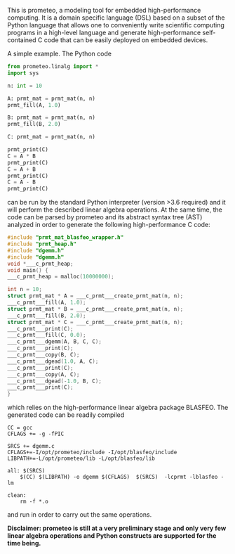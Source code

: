 This is prometeo, a modeling tool for embedded high-performance computing. It is a 
domain specific language (DSL) based on a subset of the Python language that allows 
one to conveniently write scientific computing programs in a high-level language and generate
high-performance self-contained C code that can be easily deployed on embedded devices.

A simple example. The Python code
```python
from prometeo.linalg import *
import sys 

n: int = 10

A: prmt_mat = prmt_mat(n, n)
prmt_fill(A, 1.0)

B: prmt_mat = prmt_mat(n, n)
prmt_fill(B, 2.0)

C: prmt_mat = prmt_mat(n, n)

prmt_print(C)
C = A * B
prmt_print(C)
C = A + B
prmt_print(C)
C = A - B
prmt_print(C)
```
can be run by the standard Python interpreter (version >3.6 required) and it 
will perform the described linear algebra operations. At the same time, the code
can be parsed by prometeo and its abstract syntax tree (AST) analyzed in order
to generate the following high-performance C code:
```c
#include "prmt_mat_blasfeo_wrapper.h"
#include "prmt_heap.h"
#include "dgemm.h"
#include "dgemm.h"
void *___c_prmt_heap; 
void main() { 
___c_prmt_heap = malloc(10000000); 

int n = 10;
struct prmt_mat * A = ___c_prmt___create_prmt_mat(n, n);
___c_prmt___fill(A, 1.0);
struct prmt_mat * B = ___c_prmt___create_prmt_mat(n, n);
___c_prmt___fill(B, 2.0);
struct prmt_mat * C = ___c_prmt___create_prmt_mat(n, n);
___c_prmt___print(C);
___c_prmt___fill(C, 0.0);
___c_prmt___dgemm(A, B, C, C);
___c_prmt___print(C);
___c_prmt___copy(B, C);
___c_prmt___dgead(1.0, A, C);
___c_prmt___print(C);
___c_prmt___copy(A, C);
___c_prmt___dgead(-1.0, B, C);
___c_prmt___print(C);
}
```
which relies on the high-performance linear algebra package BLASFEO. The generated code can be
readily compiled
```make
CC = gcc
CFLAGS += -g -fPIC

SRCS += dgemm.c 
CFLAGS+=-I/opt/prometeo/include -I/opt/blasfeo/include
LIBPATH+=-L/opt/prometeo/lib -L/opt/blasfeo/lib 

all: $(SRCS) 
	$(CC) $(LIBPATH) -o dgemm $(CFLAGS)  $(SRCS)  -lcprmt -lblasfeo -lm

clean:
	rm -f *.o
```
and run in order to carry out the same operations.

__Disclaimer: prometeo is still at a very preliminary stage and only very few linear algebra operations and Python constructs are supported for the time being.__

